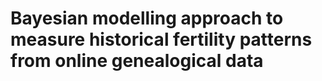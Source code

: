 # Bayesian modelling approach to measure historical fertility patterns from online genealogical data
